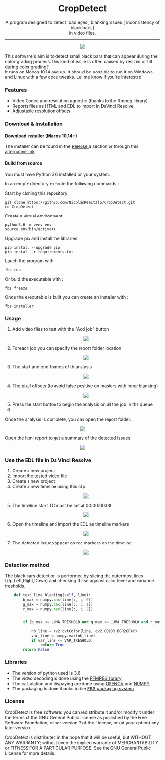 

<h1 align="center"> CropDetect</h1>

<p align="center"> A program designed to detect 'bad eges', blanking issues ( inconsistency of black bars )<br>
in video files.
</p>

<hr/>

<p align="center"><img src="README_img/screenshot.png" /></p>
<p> This software's aim is to detect small black bars that can appear during the color grading process.This kind of issue is often caused by resized or tilt during color grading? <br>
It runs on Macos 10.14 and up. It should be possible to run it on Windows and Linux with a
few code tweaks. Let me know if you're interested
</p>
<h3> Features </h3>

<ul>
  <li>Video Codec and resolution agnostic (thanks to the ffmpeg library)</li>
  <li>Reports files as HTML and EDL to import in DaVinci Resolve</li>
  <li>Adjustable resolution offsets</li>

</ul>



<h3> Download & Installation </h3>

<h4> Download installer (Macos 10.14+) </h4>

<p>The installer can be found in the <a href="https://github.com/NicolasReaItalo/CropDetect/releases">Release </a>a section or through this
<a href="https://www.dropbox.com/s/5xy6uw68wyex4oi/CropDetect.dmg?dl=0"> alternative link </a></p>
<h4> Build from source</h4>

You must have Python 3.6 installed on your system.

In an empty directory execute the following commands :

Start by cloning this repository
```shell
git clone https://github.com/NicolasReaItalo/CropDetect.git
cd CropDetect
```

Create a virtual environment
```shell
python3.6 -m venv env
source env/bin/activate
```

Upgrade pip and install the libraries

```shell
pip install --upgrade pip
pip install -r requirements.txt
```

Lauch the program with :
```shell
fbs run
```
Or buid the executable with : 
```shell
fbs freeze
```
Once the executable is built you can create an installer with : 
```shell
fbs installer
```







<h3>Usage</h3>
  <ol>
  <li>Add video files to test with the "Add job" button </li>
  <p align="center"><img src="README_img/add_job.png" /></p>
  
  <li>Foreach job you can specify the report folder location </li>
  <p align="center"><img src="README_img/choose_report_folder.png" /></p>
  <li> The start and end frames of th analysis </li>
 <p align="center"><img src="README_img/skip_analysis.png" /></p>
  <li> The pixel offsets (to avoid false positive on masters with inner blanking)</li>
 <p align="center"><img src="README_img/pixel_offset.png" /></p>

<li>Press the start button to begin the analysis on all the job in the queue<li>
</ol>


Once the analysis is complete, you can open the report folder.

<p align="center"><img src="README_img/report_folder.png" /> </p>

Open the html report to get a summary of the detected issues.
<p align="center"><img src="README_img/report_html.png" /> </p>

<h3>Use the EDL file in Da Vinci Resolve</h3>

<ol>
<li>Create a new project</li>
<li>Import the tested video file</li>
<li>Create a new project</li>
<li>Create a new timeline using this clip</li>
<p align="center"><img src="README_img/new-timeline.png" /> </p>
<li>The timeline start TC must be set at 00:00:00:00</li>
<p align="center"><img src="README_img/timeline_tc.png" /> </p>
<li>Open the timeline and import the EDL as timeline markers</li>
<p align="center"><img src="README_img/import_marker.png" /> </p>
<li>The detected issues appear as red markers on the timeline</li>
<p align="center"><img src="README_img/markers.png" /> </p>



</ol>
<h3> Detection method </h3>
The black bars detection is performed by slicing the outermost lines (Up,Left,Right,Down) and checking these against color level and variance tresholds.

```python
    def test_line_blanking(self, line):
        b_max = numpy.max(line[:, :, 0])
        g_max = numpy.max(line[:, :, 1])
        r_max = numpy.max(line[:, :, 2])


        if (b_max <= LUMA_TRESHOLD and g_max <= LUMA_TRESHOLD and r_max <= LUMA_TRESHOLD):

            nb_line = cv2.cvtColor(line, cv2.COLOR_BGR2GRAY)
            var_line = numpy.var(nb_line)
            if var_line <= VAR_TRESHOLD:
                return True
        return False
```





<h3>Libraries</h3>
<ul>
<li>The version of python used is 3.6</li>
  <li>The video decoding is done using the <a href="https://ffmpeg.org/"> FFMPEG library</a></li>
  <li>The calculation and dispaying are done using <a href="https://opencv.org/"> OPENCV</a> and <a href="https://numpy.org/"> NUMPY</a></li>
  <li>The packaging is done thanks to the <a href="https://github.com/mherrmann/fbs-tutorial">FBS packaging system</a></li>
</ul>






<h3>License</h3>
CropDetect is free software: you can redistribute it and/or modify it under the terms of the GNU General Public License
 as published by the Free Software Foundation, either version 3 of the License, or (at your option) any later version.

CropDetect is distributed in the hope that it will be useful, but WITHOUT ANY WARRANTY;
 without even the implied warranty
 of MERCHANTABILITY or FITNESS FOR A PARTICULAR PURPOSE. See the GNU General Public License for more details.

